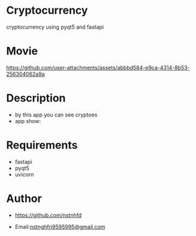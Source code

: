 # Cryptocurrency
cryptocurrency using pyqt5 and fastapi
# Movie
https://github.com/user-attachments/assets/abbbd584-e9ca-4314-8b53-256304062a9a
# Description
- by this app you can see cryptoes
- app show:
# Requirements
- fastapi
- pyqt5
- uvicorn
# Author
- https://github.com/nstnhfd
* Email:nstnghfri9595995@gmail.com
